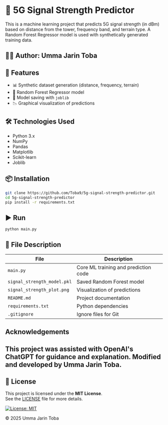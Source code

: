 # 📡 5G Signal Strength Predictor

This is a machine learning project that predicts 5G signal strength (in dBm) based on distance from the tower, frequency band, and terrain type. A Random Forest Regressor model is used with synthetically generated training data.

## 👩‍💻 Author: Umma Jarin Toba

## 🚀 Features
- 📊 Synthetic dataset generation (distance, frequency, terrain)
- 🌲 Random Forest Regressor model
- 💾 Model saving with `joblib`
- 📉 Graphical visualization of predictions

## 🛠️ Technologies Used
- Python 3.x
- NumPy
- Pandas
- Matplotlib
- Scikit-learn
- Joblib

## 📦 Installation

```bash
git clone https://github.com/Toba9/5g-signal-strength-predictor.git
cd 5g-signal-strength-predictor
pip install -r requirements.txt
```

## ▶️ Run

```bash
python main.py
```

## 📁 File Description

| File | Description |
|------|-------------|
| `main.py` | Core ML training and prediction code |
| `signal_strength_model.pkl` | Saved Random Forest model |
| `signal_strength_plot.png` | Visualization of predictions |
| `README.md` | Project documentation |
| `requirements.txt` | Python dependencies |
| `.gitignore` | Ignore files for Git |

## Acknowledgements

This project was assisted with OpenAI's ChatGPT for guidance and explanation. Modified and developed by **Umma Jarin Toba**.
---

## 📄 License

This project is licensed under the **MIT License**.  
See the [LICENSE](./LICENSE) file for more details.

[![License: MIT](https://img.shields.io/badge/License-MIT-yellow.svg)](./LICENSE)

© 2025 Umma Jarin Toba

